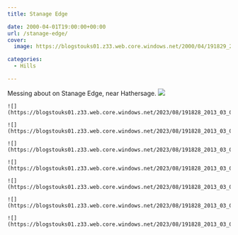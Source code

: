 ```yaml
---
title: Stanage Edge

date: 2000-04-01T19:00:00+00:00
url: /stanage-edge/
cover: 
  image: https://blogstouks01.z33.web.core.windows.net/2000/04/191829_2013_03_04_22_03_44-scaled.jpg

categories:
  - Hills

---
```

Messing about on Stanage Edge, near Hathersage.
    ![](https://blogstouks01.z33.web.core.windows.net/2023/08/191828_2013_03_04_22_03_47.jpg)
    
    ![](https://blogstouks01.z33.web.core.windows.net/2023/08/191828_2013_03_04_22_03_33.jpg)
    
    ![](https://blogstouks01.z33.web.core.windows.net/2023/08/191828_2013_03_04_22_03_35.jpg)

    ![](https://blogstouks01.z33.web.core.windows.net/2023/08/191828_2013_03_04_22_03_37.jpg)
    
    ![](https://blogstouks01.z33.web.core.windows.net/2023/08/191828_2013_03_04_22_03_39.jpg)
    
    ![](https://blogstouks01.z33.web.core.windows.net/2023/08/191828_2013_03_04_22_03_41.jpg)

    ![](https://blogstouks01.z33.web.core.windows.net/2023/08/191828_2013_03_04_22_03_44.jpg)
    
    ![](https://blogstouks01.z33.web.core.windows.net/2023/08/191828_2013_03_04_22_03_46.jpg)
